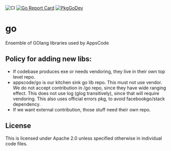 ![CI](https://github.com/gomodules/x/workflows/CI/badge.svg)
[![Go Report Card](https://goreportcard.com/badge/gomodules.xyz/x)](https://goreportcard.com/report/gomodules.xyz/x)
[![PkgGoDev](https://pkg.go.dev/badge/gomodules.xyz/x)](https://pkg.go.dev/gomodules.xyz/x)

# go
Ensemble of GOlang libraries used by AppsCode

## Policy for adding new libs:
 * If codebase produces exe or needs vendoring, they live in their own top level repo.
 * appscode/go is our kitchen sink go lib repo. This must not use vendor. We do not accept contribution in /go repo,
  since they have wide ranging effect. This does not use log (glog transitively), since that will require vendoring.
   This also uses official errors pkg, to avoid facebookgo/stack dependency.
 * If we want external contribution, those stuff need their own repo.

## License

This is licensed under Apache 2.0 unless specified otherwise in individual code files.
